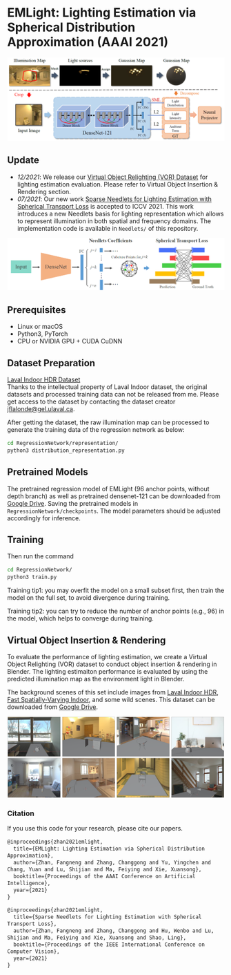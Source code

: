 # EMLight: Lighting Estimation via Spherical Distribution Approximation (AAAI 2021)
![Teaser](teaser1.png)

## Update
- *12/2021*: We release our [Virtual Object Relighting (VOR) Dataset](https://drive.google.com/drive/folders/1mI3ufHgZOmHeShoezk77Gr_GhdqCPGif?usp=sharing) for lighting estimation evaluation. Please refer to Virtual Object Insertion & Rendering section.
- *07/2021*: Our new work [Sparse Needlets for Lighting Estimation with Spherical Transport Loss](https://openaccess.thecvf.com/content/ICCV2021/papers/Zhan_Sparse_Needlets_for_Lighting_Estimation_With_Spherical_Transport_Loss_ICCV_2021_paper.pdf) is accepted to ICCV 2021. This work introduces a new Needlets basis for lighting representation which allows to represent illumination in both spatial and frequency domains. The implementation code is available in `Needlets/` of this repository.

![Teaser](teaser2.png)


## Prerequisites
- Linux or macOS
- Python3, PyTorch
- CPU or NVIDIA GPU + CUDA CuDNN

## Dataset Preparation
[Laval Indoor HDR Dataset](http://indoor.hdrdb.com/#intro) <br>
Thanks to the intellectual property of Laval Indoor dataset, the original datasets and processed training data can not be released from me. Please get access to the dataset by contacting the dataset creator jflalonde@gel.ulaval.ca.

After getting the dataset, the raw illumination map can be processed to generate the training data of the regression network as below:
````bash
cd RegressionNetwork/representation/
python3 distribution_representation.py
````


## Pretrained Models
The pretrained regression model of EMLight (96 anchor points, without depth branch) as well as pretrained densenet-121 can be downloaded from [Google Drive](https://drive.google.com/file/d/1ziqu_hgmGzYXTQLQJPsS1AWLcVJWKzTN/view?usp=sharing). Saving the pretrained models in `RegressionNetwork/checkpoints`. The model parameters  should be adjusted accordingly for inference.

## Training
Then run the command 
````bash
cd RegressionNetwork/
python3 train.py
````
Training tip1: you may overfit the model on a small subset first, then train the model on the full set, to avoid divergence during training. 

Training tip2: you can try to reduce the number of anchor points (e.g., 96) in the model, which helps to converge during training.

## Virtual Object Insertion & Rendering
To evaluate the performance of lighting estimation, we create a Virtual Object Relighting (VOR) dataset to conduct object insertion & rendering in Blender.
The lighting estimaiton performance is evaluated by using the predicted illumination map as the environment light in Blender.

The background scenes of this set include images from [Laval Indoor HDR](http://indoor.hdrdb.com/), [Fast Spatially-Varying Indoor](https://lvsn.github.io/fastindoorlight/supplementary/index.html#), and some wild scenes.
This dataset can be downloaded from [Google Drive](https://drive.google.com/drive/folders/1mI3ufHgZOmHeShoezk77Gr_GhdqCPGif?usp=sharing).

![Teaser](teaser3.png)


### Citation
If you use this code for your research, please cite our papers.
```
@inproceedings{zhan2021emlight,
  title={EMLight: Lighting Estimation via Spherical Distribution Approximation},
  author={Zhan, Fangneng and Zhang, Changgong and Yu, Yingchen and Chang, Yuan and Lu, Shijian and Ma, Feiying and Xie, Xuansong},
  booktitle={Proceedings of the AAAI Conference on Artificial Intelligence},
  year={2021}
}
```

```
@inproceedings{zhan2021emlight,
  title={Sparse Needlets for Lighting Estimation with Spherical Transport Loss},
  author={Zhan, Fangneng and Zhang, Changgong and Hu, Wenbo and Lu, Shijian and Ma, Feiying and Xie, Xuansong and Shao, Ling},
  booktitle={Proceedings of the IEEE International Conference on Computer Vision},
  year={2021}
}
```
